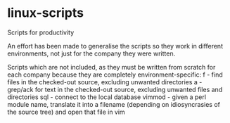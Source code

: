# linux-scripts
Scripts for productivity

An effort has been made to generalise the scripts so they work in different environments, not just for the company they were written.

Scripts which are not included, as they must be written from scratch for each company because they are completely environment-specific:
    f - find files in the checked-out source, excluding unwanted directories
    a - grep/ack for text in the checked-out source, excluding unwanted files and directories
    sql - connect to the local database
    vimmod - given a perl module name, translate it into a filename (depending on idiosyncrasies of the source tree) and open that file in vim
